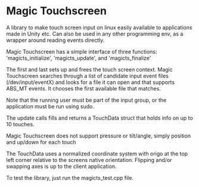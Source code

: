 Magic Touchscreen
=================

A library to make touch screen input on linux
easily available to applications made in Unity etc.
Can also be used in any other programming env,
as a wrapper around reading events directly.

Magic Touchscreen has a simple interface of three
functions:
'magicts_initialize', 'magicts_update', and 'magicts_finalize'

The first and last sets up and frees the touch screen context.
Magic Touchscreen searches through a list of candidate input
event files (/dev/input/eventX) and looks for a file it can
open and that supports ABS_MT events. It chooses the first
available file that matches.

Note that the running user must be part of the input group,
or the application must be run using sudo.

The update calls fills and returns a TouchData struct that
holds info on up to 10 touches.

Magic Touchscreen does not support pressure or tilt/angle,
simply position and up/down for each touch

The TouchData uses a normalized coordinate system with origo
at the top left corner relative to the screens native orientation.
Flipping and/or swapping axes is up to the client application.

To test the library, just run the magicts_test.cpp file.

